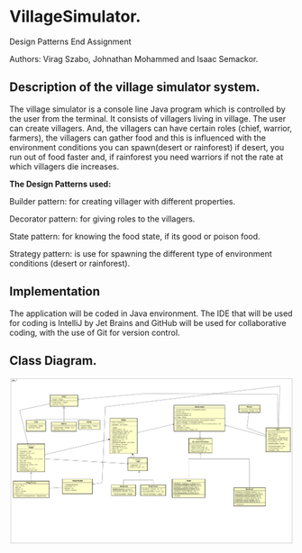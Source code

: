 # VillageSimulator.
Design Patterns End Assignment

Authors: Virag Szabo, Johnathan Mohammed and Isaac Semackor.

## **Description of the village simulator system**.

The village simulator is a console line Java program which is controlled by the user from the terminal. It consists of villagers living in village. The user can create villagers. And, the villagers can have certain roles (chief, warrior, farmers), the villagers can gather food and this is influenced with the environment conditions you can spawn(desert or rainforest) if desert, you run out of food faster and, if rainforest you need warriors if not the rate at which villagers die increases.

**The Design Patterns used:**

Builder pattern: for creating villager with different properties.

Decorator pattern: for giving roles to the villagers. 

State pattern: for knowing the food state, if its good or poison food.

Strategy pattern: is use for spawning the different type of environment conditions (desert or rainforest).

## **Implementation**

The application will be coded in Java environment. The IDE that will be used for coding is IntelliJ by Jet Brains and GitHub will be used for collaborative coding, with the use of Git for version control.

## **Class Diagram.**

![Class Diagram](image/VillageSimulator_CD.png)

